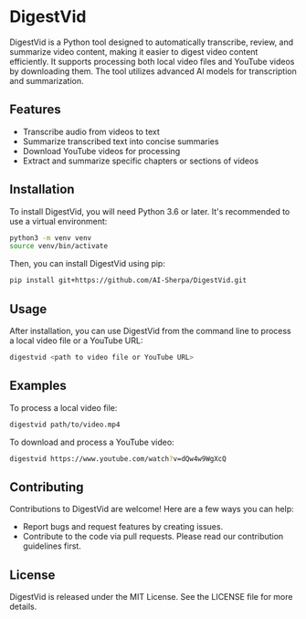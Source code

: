 # DigestVid

DigestVid is a Python tool designed to automatically transcribe, review, and summarize video content, making it easier to digest video content efficiently. It supports processing both local video files and YouTube videos by downloading them. The tool utilizes advanced AI models for transcription and summarization.

## Features

- Transcribe audio from videos to text
- Summarize transcribed text into concise summaries
- Download YouTube videos for processing
- Extract and summarize specific chapters or sections of videos

## Installation

To install DigestVid, you will need Python 3.6 or later. It's recommended to use a virtual environment:

```bash
python3 -m venv venv
source venv/bin/activate
```

Then, you can install DigestVid using pip:

```bash
pip install git+https://github.com/AI-Sherpa/DigestVid.git
```

## Usage

After installation, you can use DigestVid from the command line to process a local video file or a YouTube URL:

```bash
digestvid <path to video file or YouTube URL>
```

## Examples

To process a local video file:

```bash
digestvid path/to/video.mp4
```

To download and process a YouTube video:

```bash
digestvid https://www.youtube.com/watch?v=dQw4w9WgXcQ
```

## Contributing

Contributions to DigestVid are welcome! Here are a few ways you can help:

- Report bugs and request features by creating issues.
- Contribute to the code via pull requests. Please read our contribution guidelines first.

## License

DigestVid is released under the MIT License. See the LICENSE file for more details.